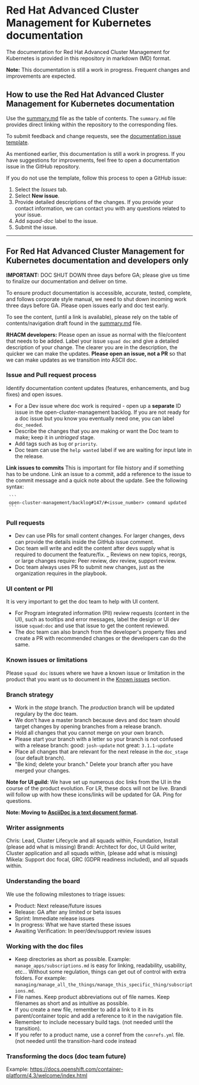 # Red Hat Advanced Cluster Management for Kubernetes documentation

The documentation for Red Hat Advanced Cluster Management for Kubernetes is provided in this repository in markdown (MD) format.

**Note:** This documentation is still a work in progress. Frequent changes and improvements are expected. 

## How to use the Red Hat Advanced Cluster Management for Kubernetes documentation

Use the [summary.md](https://github.com/open-cluster-management/rhacm-docs/blob/doc_stage/summary.md) file as the table of contents. The `summary.md` file provides direct linking within the repository to the corresponding files.

To submit feedback and change requests, see the [documentation issue template](https://github.com/open-cluster-management/rhacm-docs/issues/new/choose).

As mentioned earlier, this documentation is still a work in progress. If you have suggestions for improvements, feel free to open a documentation issue in the GitHub repository. 

If you do not use the template, follow this process to open a GitHub issue:

1. Select the *Issues* tab. 
2. Select **New issue**. 
3. Provide detailed descriptions of the changes. If you provide your contact information, we can contact you with any questions related to your issue. 
4. Add _squad-doc_ label to the issue. 
5. Submit the issue. 
______________________________________________________________________________________________________________________________

## For Red Hat Advanced Cluster Management for Kubernetes documentation and developers only

**IMPORTANT:** DOC SHUT DOWN three days before GA; please give us time to finalize our documentation and deliver on time.

To ensure product documentation is accessible, accurate, tested, complete, and follows corporate style manual, we need to shut down incoming work three days before GA. Please open issues early and doc test early.

To see the content, (until a link is available), please rely on the table of contents/navigation draft found in the [summary.md](https://github.com/open-cluster-management/rhacm-docs/blob/doc_stage/summary.md) file.

**RHACM developers:** Please open an issue as normal with the file/content that needs to be added. Label your issue `squad doc` and give a detailed description of your change. The clearer you are in the description, the quicker we can make the updates. **Please open an issue, not a PR** so that we can make updates as we transition into ASCII doc.

### Issue and Pull request process

Identify documentation content updates (features, enhancements, and bug fixes) and open issues.

   - For a Dev issue where doc work is required - open up a **separate** ID issue in the open-cluster-management backlog. If you are not ready for a doc issue but you know you eventually need one, you can label `doc_needed`.
   - Describe the changes that you are making or want the Doc team to make; keep it in _untriaged_ stage.
   - Add tags such as `bug` or `priority`.
   - Doc team can use the `help wanted` label if we are waiting for input late in the release.
   
**Link issues to commits** This is important for file history and if something has to be undone. Link an issue to a commit, add a reference to the issue to the commit message and a quick note about the update. See the following syntax:

     ```
     open-cluster-management/backlog#147/#<issue_number> command updated
     ```     
### Pull requests

   - Dev can use PRs for small content changes. For larger changes, devs can provide the details inside the GitHub issue comment.
   - Doc team will write and edit the content after devs supply what is required to document the feature/fix.
   _ Reviews on new topics, reorgs, or large changes require: Peer review, dev review, support review.
   - Doc team always uses PR to submit new changes, just as the organization requires in the playbook.
   
### UI content or PII

It is very important to get the doc team to help with UI content. 

 - For Program integrated information (PII) review requests (content in the UI), such as tooltips and error messages, label the design or UI dev issue `squad:doc` and use that issue to get the content reviewed.
 - The doc team can also branch from the developer's property files and create a PR with recommended changes or the developers can do the same.
 
### Known issues or limitations

Please `squad doc` issues where we have a known issue or limitation in the product that you want us to document in the [Known issues](https://github.com/open-cluster-management/rhacm-docs/blob/doc_stage/about/known_issues.md) section.

### Branch strategy

- Work in the _stage_ branch. The _production_ branch will be updated regulary by the doc team.
- We don't have a master branch because devs and doc team should target changes by opening branches from a release branch.
- Hold all changes that you cannot merge on your own branch.
- Please start your branch with a letter so your branch is not confused with a release branch:
    good: `josh-update` not great: `3.1.1-update`
- Place all changes that are relevant for the next release in the `doc_stage` (our default branch).
- "Be kind; delete your branch." Delete your branch after you have merged your changes.

**Note for UI guild:** We have set up numerous doc links from the UI in the course of the product evolution. For LR, these docs will not be live. Brandi will follow up with how these icons/links will be updated for GA. Ping for questions.

**Note: Moving to [AsciiDoc is a text document format](http://asciidoc.org/).** 

### Writer assignments

Chris: Lead, Cluster Lifecycle and all squads within, Foundation, Install (please add what is missing)
Brandi: Architect for doc, UI Guild writer, Cluster application and all squads within, (please add what is missing)
Mikela: Support doc focal, GRC (GDPR readiness included), and all squads within.

### Understanding the board

We use the following milestones to triage issues:

 - Product: Next release/future issues
 - Release: GA after any limited or beta issues
 - Sprint: Immediate release issues
 - In progress: What we have started these issues
 - Awaiting Verification: In peer/dev/support review issues

### Working with the doc files 

- Keep directories as short as possible.
   Example: `manage_apps/subscriptions.md` is easy for linking, readability, usability, etc...
   Without some regulation, things can get out of control with extra folders. For example: `managing/manage_all_the_things/manage_this_specific_thing/subscriptions.md`.
- File names. Keep product abbreviations out of file names. Keep filenames as short and as intuitive as possible.  
- If you create a new file, remember to add a link to it in its parent/container topic and add a reference to it in the navigation file.
- Remember to include necessary build tags. (not needed until the transition).
- If you refer to a product name, use a conref from the `conrefs.yml` file. (not needed until the transition-hard code instead

### Transforming the docs (doc team future)

Example: https://docs.openshift.com/container-platform/4.3/welcome/index.html

